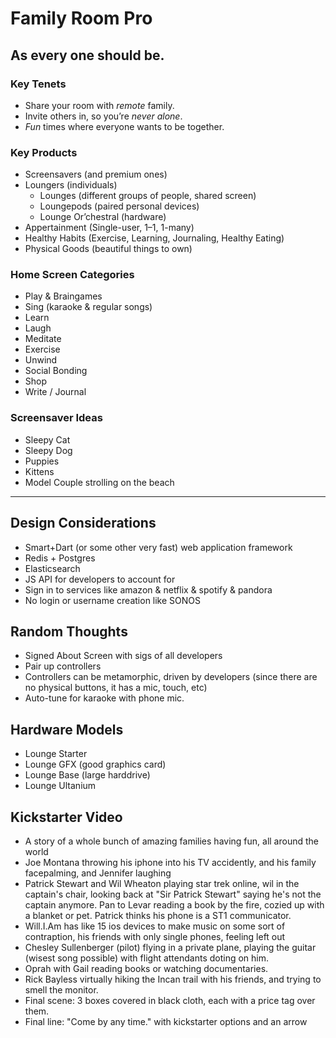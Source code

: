 # Family Room Pro
## As every one should be.

### Key Tenets

* Share your room with _remote_ family.
* Invite others in, so you’re _never alone_.
* _Fun_ times where everyone wants to be together.

### Key Products

* Screensavers (and premium ones)
* Loungers (individuals)
   * Lounges (different groups of people, shared screen)
   * Loungepods (paired personal devices)
   * Lounge Or’chestral (hardware)
* Appertainment (Single-user, 1–1, 1-many)
* Healthy Habits (Exercise, Learning, Journaling, Healthy Eating)
* Physical Goods (beautiful things to own)

### Home Screen Categories

* Play & Braingames
* Sing (karaoke & regular songs)
* Learn
* Laugh
* Meditate
* Exercise
* Unwind
* Social Bonding
* Shop
* Write / Journal

### Screensaver Ideas

* Sleepy Cat
* Sleepy Dog
* Puppies
* Kittens
* Model Couple strolling on the beach

------------------

## Design Considerations

* Smart+Dart (or some other very fast) web application framework
* Redis + Postgres
* Elasticsearch
* JS API for developers to account for 
* Sign in to services like amazon & netflix & spotify & pandora
* No login or username creation like SONOS

## Random Thoughts

* Signed About Screen with sigs of all developers
* Pair up controllers
* Controllers can be metamorphic, driven by developers (since there are no physical buttons, it has a mic, touch, etc)
* Auto-tune for karaoke with phone mic.

## Hardware Models

* Lounge Starter
* Lounge GFX (good graphics card)
* Lounge Base (large harddrive)
* Lounge Ultanium

## Kickstarter Video

* A story of a whole bunch of amazing families having fun, all around the world
* Joe Montana throwing his iphone into his TV accidently, and his family facepalming, and Jennifer laughing
* Patrick Stewart and Wil Wheaton playing star trek online, wil in the captain's chair, looking back at "Sir Patrick Stewart" saying he's not the captain anymore.  Pan to Levar reading a book by the fire, cozied up with a blanket or pet.  Patrick thinks his phone is a ST1 communicator.
* Will.I.Am has like 15 ios devices to make music on some sort of contraption, his friends with only single phones, feeling left out
* Chesley Sullenberger (pilot) flying in a private plane, playing the guitar (wisest song possible) with flight attendants doting on him.
* Oprah with Gail reading books or watching documentaries.
* Rick Bayless virtually hiking the Incan trail with his friends, and trying to smell the monitor.
* Final scene: 3 boxes covered in black cloth, each with a price tag over them.
* Final line: "Come by any time." with kickstarter options and an arrow

